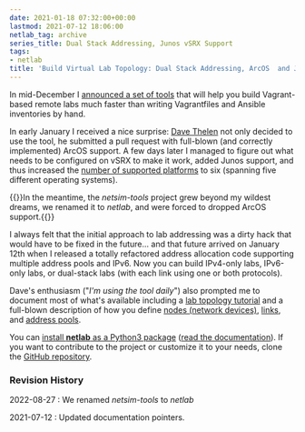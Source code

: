 ```yaml
---
date: 2021-01-18 07:32:00+00:00
lastmod: 2021-07-12 18:06:00
netlab_tag: archive
series_title: Dual Stack Addressing, Junos vSRX Support
tags:
- netlab
title: 'Build Virtual Lab Topology: Dual Stack Addressing, ArcOS  and Junos Support'
---
```

In mid-December I [announced a set of tools](/2020/12/build-labs-netsim-tools/) that will help you build Vagrant-based remote labs much faster than writing Vagrantfiles and Ansible inventories by hand.

In early January I received a nice surprise: [Dave Thelen](https://www.linkedin.com/in/dave-thelen-10261312/) not only decided to use the tool, he submitted a pull request with full-blown (and correctly implemented) ArcOS support. A few days later I managed to figure out what needs to be configured on vSRX to make it work, added Junos support, and thus increased the [number of supported platforms](https://netlab.tools/platforms/) to six (spanning five different operating systems).
<!--more-->
{{<note info>}}In the meantime, the *netsim-tools* project grew beyond my wildest dreams, we renamed it to *netlab*, and were forced to dropped ArcOS support.{{</note>}}

I always felt that the initial approach to lab addressing was a dirty hack that would have to be fixed in the future... and that future arrived on January 12th when I released a totally refactored address allocation code supporting multiple address pools and IPv6. Now you can build IPv4-only labs, IPv6-only labs, or dual-stack labs (with each link using one or both protocols).

Dave's enthusiasm ("_I'm using the tool daily_") also prompted me to document most of what's available including a [lab topology tutorial](https://netlab.tools/tutorials/) and a full-blown description of how you define [nodes (network devices)](https://netlab.tools/nodes/), [links](https://netlab.tools/links/), and [address pools](https://netlab.tools/addressing/).

You can [install **netlab** as a Python3 package](https://netlab.tools/install/) ([read the documentation](https://netlab.tools/)). If you want to contribute to the project or customize it to your needs, clone the [GitHub repository](https://github.com/ipspace/netlab).

### Revision History

2022-08-27
: We renamed *netsim-tools* to *netlab*

2021-07-12
: Updated documentation pointers.
